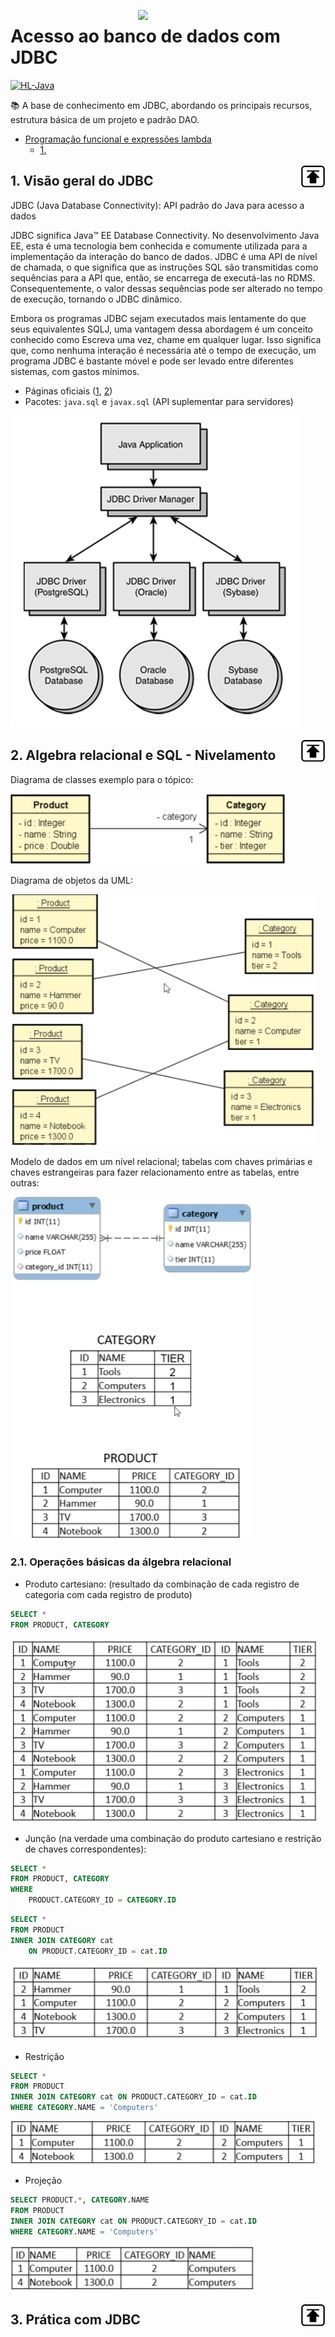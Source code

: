 <!-- LOGO DIREITO -->
<a href="#"><img width="300px" src="https://darvishdarab.github.io/cs421_f20/assets/images/jdbc-b56f22932c17065dd130df67bee45bb0.png" align="right" /></a>

# Acesso ao banco de dados com JDBC

<p align="left">
  <a href="https://github.com/JonathanTSilva/HL-Java">
    <img src="https://img.shields.io/static/v1?label=HomeLab&message=Java&color=red&logo=java&logoColor=white&labelColor=grey&style=flat" alt="HL-Java">
  </a>
</p>

📚 A base de conhecimento em JDBC, abordando os principais recursos, estrutura básica de um projeto e padrão DAO.

<!-- SUMÁRIO -->
- [Programação funcional e expressões lambda](#programação-funcional-e-expressões-lambda)
  - [1.](#1)

<!-- VOLTAR AO INÍCIO -->
<a href="#"><img width="40px" src="https://github.com/JonathanTSilva/JonathanTSilva/blob/main/Images/back-to-top.png" align="right" /></a>

## 1. Visão geral do JDBC

JDBC (Java Database Connectivity): API padrão do Java para acesso a dados

JDBC significa Java™ EE Database Connectivity. No desenvolvimento Java EE, esta é uma tecnologia bem conhecida e comumente utilizada para a implementação da interação do banco de dados. JDBC é uma API de nível de chamada, o que significa que as instruções SQL são transmitidas como sequências para a API que, então, se encarrega de executá-las no RDMS. Consequentemente, o valor dessas sequências pode ser alterado no tempo de execução, tornando o JDBC dinâmico.

Embora os programas JDBC sejam executados mais lentamente do que seus equivalentes SQLJ, uma vantagem dessa abordagem é um conceito conhecido como Escreva uma vez, chame em qualquer lugar. Isso significa que, como nenhuma interação é necessária até o tempo de execução, um programa JDBC é bastante móvel e pode ser levado entre diferentes sistemas, com gastos mínimos.

- Páginas oficiais ([1][1], [2][2])
- Pacotes: `java.sql` e `javax.sql` (API suplementar para servidores)

![A]

<!-- VOLTAR AO INÍCIO -->
<a href="#"><img width="40px" src="https://github.com/JonathanTSilva/JonathanTSilva/blob/main/Images/back-to-top.png" align="right" /></a>

## 2. Algebra relacional e SQL - Nivelamento

Diagrama de classes exemplo para o tópico:

![B]

Diagrama de objetos da UML:

![C]

Modelo de dados em um nível relacional; tabelas com chaves primárias e chaves estrangeiras para fazer relacionamento entre as tabelas, entre outras:

![D]

### 2.1. Operações básicas da álgebra relacional

- Produto cartesiano: (resultado da combinação de cada registro de categoria com cada registro de produto)

```sql
SELECT * 
FROM PRODUCT, CATEGORY
```

![E]

- Junção (na verdade uma combinação do produto cartesiano e restrição de chaves correspondentes):

```sql
SELECT *
FROM PRODUCT, CATEGORY
WHERE
    PRODUCT.CATEGORY_ID = CATEGORY.ID 
```

```sql
SELECT *
FROM PRODUCT
INNER JOIN CATEGORY cat
    ON PRODUCT.CATEGORY_ID = cat.ID
```

![F]

- Restrição

```sql
SELECT * 
FROM PRODUCT
INNER JOIN CATEGORY cat ON PRODUCT.CATEGORY_ID = cat.ID
WHERE CATEGORY.NAME = 'Computers'
```

![G]

- Projeção

```sql
SELECT PRODUCT.*, CATEGORY.NAME
FROM PRODUCT
INNER JOIN CATEGORY cat ON PRODUCT.CATEGORY_ID = cat.ID
WHERE CATEGORY.NAME = 'Computers'
```

![H]

<!-- VOLTAR AO INÍCIO -->
<a href="#"><img width="40px" src="https://github.com/JonathanTSilva/JonathanTSilva/blob/main/Images/back-to-top.png" align="right" /></a>

## 3. Prática com JDBC

<!-- MARKDOWN LINKS -->
<!-- SITES -->
[1]: https://docs.oracle.com/javase/8/docs/technotes/guides/jdbc/
[2]: https://docs.oracle.com/javase/8/docs/api/java/sql/package-summary.html

<!-- IMAGES -->
[A]: ../../Images/jdbc.png
[B]: ../../Images/sql.png
[C]: ../../Images/sql2.png
[D]: ../../Images/sql3.png
[E]: ../../Images/prodCartesiano.png
[F]: ../../Images/juncao.png
[G]: ../../Images/restricao.png
[H]: ../../Images/projecao.png